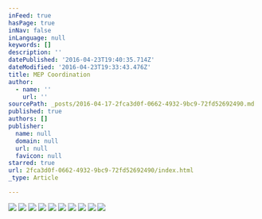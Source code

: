 ```yaml
---
inFeed: true
hasPage: true
inNav: false
inLanguage: null
keywords: []
description: ''
datePublished: '2016-04-23T19:40:35.714Z'
dateModified: '2016-04-23T19:33:43.476Z'
title: MEP Coordination
author:
  - name: ''
    url: ''
sourcePath: _posts/2016-04-17-2fca3d0f-0662-4932-9bc9-72fd52692490.md
published: true
authors: []
publisher:
  name: null
  domain: null
  url: null
  favicon: null
starred: true
url: 2fca3d0f-0662-4932-9bc9-72fd52692490/index.html
_type: Article

---
```

![](https://s3-us-west-2.amazonaws.com/the-grid-img/p/c54ddcd442d3e269087e9327362d574eab5d2f62.jpg)
![](https://the-grid-user-content.s3-us-west-2.amazonaws.com/aa6461b6-162b-4c0b-b09f-b17fc9fed01d.jpg)
![](https://the-grid-user-content.s3-us-west-2.amazonaws.com/6babc5d8-b548-4c13-b8c2-7c6cbffbcd9c.jpg)
![](https://the-grid-user-content.s3-us-west-2.amazonaws.com/c9f91526-f1f5-4804-940a-ea403c4fc4a8.jpg)
![](https://the-grid-user-content.s3-us-west-2.amazonaws.com/ac3cbdc8-9d8f-43d4-ae80-af3a348f6d8d.jpg)
![](https://the-grid-user-content.s3-us-west-2.amazonaws.com/b81e8324-4444-4db1-a2ff-6307ae67b907.jpg)
![](https://the-grid-user-content.s3-us-west-2.amazonaws.com/99c8d38b-2e2a-48fd-9c01-d94274bd519f.jpg)
![](https://the-grid-user-content.s3-us-west-2.amazonaws.com/878d4efb-69ec-49e0-80b4-f62bf5dc4bf5.jpg)
![](https://the-grid-user-content.s3-us-west-2.amazonaws.com/1a4a1e26-535e-430c-abe4-1a2348cf3997.jpg)
![](https://the-grid-user-content.s3-us-west-2.amazonaws.com/b85960e0-5649-467a-b9ae-cca305a0f126.jpg)